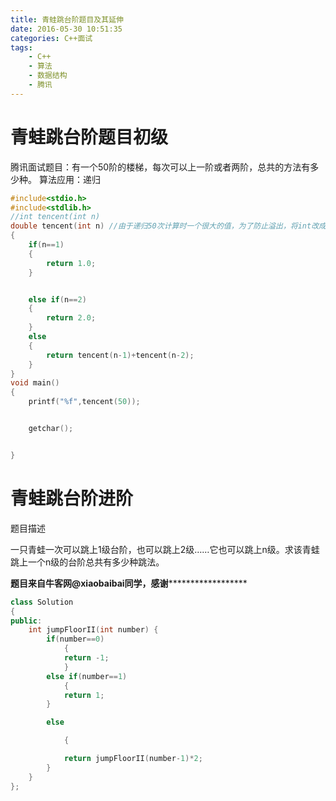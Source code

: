 ```yaml
---
title: 青蛙跳台阶题目及其延伸
date: 2016-05-30 10:51:35
categories: C++面试
tags:
	- C++
	- 算法
	- 数据结构
	- 腾讯
---
```


# 青蛙跳台阶题目初级
腾讯面试题目：有一个50阶的楼梯，每次可以上一阶或者两阶，总共的方法有多少种。
算法应用：递归

```cpp
#include<stdio.h>
#include<stdlib.h>
//int tencent(int n)
double tencent(int n) //由于递归50次计算时一个很大的值，为了防止溢出，将int改成double型。
{
    if(n==1)
    {
        return 1.0;
    }


    else if(n==2)
    {
        return 2.0;
    }
    else
    {
        return tencent(n-1)+tencent(n-2);
    }
}
void main()
{
    printf("%f",tencent(50));


    getchar();


}
```
<!-- more -->

# 青蛙跳台阶进阶

题目描述

一只青蛙一次可以跳上1级台阶，也可以跳上2级……它也可以跳上n级。求该青蛙跳上一个n级的台阶总共有多少种跳法。

**********题目来自牛客网@xiaobaibai同学，感谢****************************

```cpp
class Solution 
{
public:
    int jumpFloorII(int number) {
        if(number==0)
            {
            return -1;
        	}
        else if(number==1)
            {
            return 1;
        }

        else

            {

            return jumpFloorII(number-1)*2;
        }
    }
};
```





